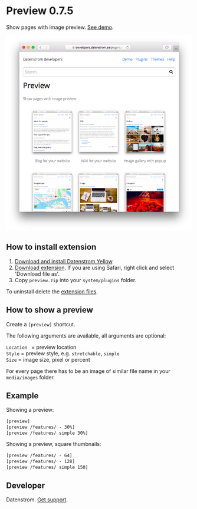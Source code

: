 Preview 0.7.5
=============
Show pages with image preview. [See demo](https://developers.datenstrom.se/features/).

<p align="center"><img src="preview-screenshot.png?raw=true" alt="Screenshot"></p>

## How to install extension

1. [Download and install Datenstrom Yellow](https://github.com/datenstrom/yellow/).
2. [Download extension](https://github.com/datenstrom/yellow-extensions/raw/master/zip/preview.zip). If you are using Safari, right click and select 'Download file as'.
3. Copy `preview.zip` into your `system/plugins` folder.

To uninstall delete the [extension files](update.ini).

## How to show a preview

Create a `[preview]` shortcut.

The following arguments are available, all arguments are optional:

`Location ` = preview location  
`Style` = preview style, e.g. `stretchable`, `simple`  
`Size` = image size, pixel or percent  

For every page there has to be an image of similar file name in your `media/images` folder.

## Example

Showing a preview:

    [preview]
    [preview /features/ - 30%]
    [preview /features/ simple 30%]

Showing a preview, square thumbnails:

    [preview /features/ - 64]
    [preview /features/ - 128]
    [preview /features/ simple 150]

## Developer

Datenstrom. [Get support](https://developers.datenstrom.se/help/support).
